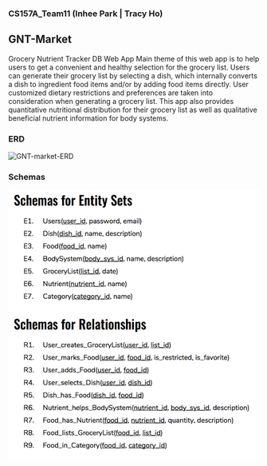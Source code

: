 ### CS157A_Team11 (Inhee Park | Tracy Ho)

## GNT-Market
Grocery Nutrient Tracker DB Web App
Main theme of this web app is to help users to get a convenient and healthy selection for the grocery list. Users can generate their grocery list by selecting a dish, which internally converts a dish to ingredient food items and/or by adding food items directly. User customized dietary restrictions and preferences are taken into consideration when generating a grocery list. This app also provides quantitative nutritional distribution for their grocery list as well as qualitative beneficial nutrient information for body systems.

### ERD
![GNT-market-ERD](https://github.com/ipark-CS/CS157A_Team11/blob/master/DBmodel_ERD/ERD.png|width=250)

### Schemas 
![GNT-market-Schemas](https://github.com/ipark-CS/CS157A_Team11/blob/master/DBmodel_ERD/schema.png)
